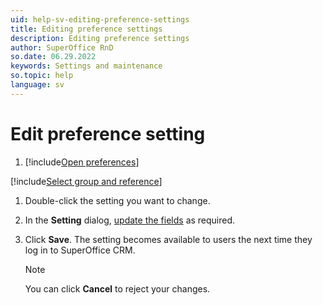 ```yaml
---
uid: help-sv-editing-preference-settings
title: Editing preference settings
description: Editing preference settings
author: SuperOffice RnD
so.date: 06.29.2022
keywords: Settings and maintenance
so.topic: help
language: sv
---
```


# Edit preference setting

1. [!include[Open preferences](../includes/open-preferences.md)]

[!include[Select group and reference](includes/select-group-and-reference.md)]

1. Double-click the setting you want to change.

1. In the **Setting** dialog, [update the fields][2] as required.

1. Click **Save**. The setting becomes available to users the next time they log in to SuperOffice CRM.

    > [!NOTE]
    > You can click **Cancel** to reject your changes.

<!-- Referenced links -->
[2]: adding-preference-settings.md

<!-- Referenced images -->

